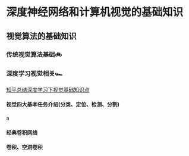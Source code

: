 # 深度神经网络和计算机视觉的基础知识


## 视觉算法的基础知识


### 传统视觉算法基础🚲



### 深度学习视觉相关🏎

[知乎总结深度学习下视觉基础知识点](https://zhuanlan.zhihu.com/p/58776542)

#### 视觉四大基本任务介绍(分类、定位、检测、分割)

a 


#### 经典卷积网络



#### 卷积、空洞卷积


















